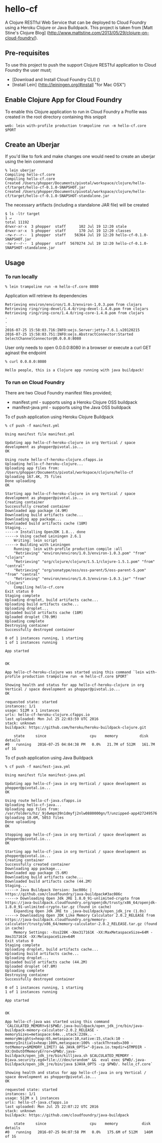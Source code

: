 # hello-cf

A Clojure RESTful Web Service that can be deployed to Cloud Foundry using a Heroku Clojure or Java Buildpack. This project is taken from [Matt Stine's Clojure Blog] (http://www.mattstine.com/2013/05/29/clojure-on-cloud-foundry/).


## Pre-requisites

To use this project to push the support Clojure RESTful application to Cloud Foundry the user must;
* [Download and Install Cloud Foundry CLI] ()
* [Install Lein] (http://leiningen.org/#install "for Mac OSX")

## Enable Clojure App for Cloud Foundry

To enable this Clojure application to run in Cloud Foundry a Profile was created in the root directory containing this snippit
    
    web: lein with-profile production trampoline run -m hello-cf.core $PORT

## Create an Uberjar

If you'd like to fork and make changes one would need to create an uberjar using the lein command
    
    % lein uberjar
    Compiling hello-cf.core
    Compiling hello-cf.core
    Created /Users/phopper/Documents/pivotal/workspace/clojure/hello-cf/target/hello-cf-0.1.0-SNAPSHOT.jar
    Created /Users/phopper/Documents/pivotal/workspace/clojure/hello-cf/target/hello-cf-0.1.0-SNAPSHOT-standalone.jar

The necessary artifacts (including a standalone JAR file) will be created
    
    $ ls -ltr target                                                                                                                        1 ↵
    total 11192
    drwxr-xr-x  3 phopper  staff      102 Jul 19 12:20 stale
    drwxr-xr-x  5 phopper  staff      170 Jul 19 12:20 classes
    -rw-r--r--  1 phopper  staff    56364 Jul 19 12:20 hello-cf-0.1.0-SNAPSHOT.jar
    -rw-r--r--  1 phopper  staff  5670274 Jul 19 12:20 hello-cf-0.1.0-SNAPSHOT-standalone.jar    

## Usage

### To run locally

    % lein trampoline run -m hello-cf.core 8080

Application will retrieve its dependencies

    Retrieving environ/environ/1.0.3/environ-1.0.3.pom from clojars
    Retrieving ring/ring-devel/1.4.0/ring-devel-1.4.0.pom from clojars
    Retrieving ring/ring-core/1.4.0/ring-core-1.4.0.pom from clojars
    .
    .
    .
    2016-07-25 15:58:03.716:INFO:oejs.Server:jetty-7.6.1.v20120215
    2016-07-25 15:58:03.751:INFO:oejs.AbstractConnector:Started SelectChannelConnector@0.0.0.0:8080

User only needs to open 0.0.0.0:8080 in a browser or execute a curl GET aginast the endpoint

    % curl 0.0.0.0:8080

    Hello people, this is a Clojure app running with java buildpack!   

### To run on Cloud Foundry

There are two Cloud Foundry manifest files provided;

* manifest.yml - supports using a Heroku Clojure OSS buildpack
* manifest-java.yml - supports using the Java OSS buildpack

To cf push application using Heroku Clojure Buildpack

    % cf push -f manifest.yml

    Using manifest file manifest.yml

    Updating app hello-cf-heroku-clojure in org Vertical / space development as phopper@pivotal.io...
    OK

    Using route hello-cf-heroku-clojure.cfapps.io
    Uploading hello-cf-heroku-clojure...
    Uploading app files from: /Users/phopper/Documents/pivotal/workspace/clojure/hello-cf
    Uploading 167.4K, 75 files
    Done uploading               
    OK

    Starting app hello-cf-heroku-clojure in org Vertical / space development as phopper@pivotal.io...
    Creating container
    Successfully created container
    Downloaded app package (4.9M)
    Downloading build artifacts cache...
    Downloading app package...
    Downloaded build artifacts cache (18M)
    Staging...
    -----> Installing OpenJDK 1.8... done
    -----> Using cached Leiningen 2.6.1
        Writing: lein script
    -----> Building with Leiningen
        Running: lein with-profile production compile :all
        "Retrieving" "environ/environ/1.0.3/environ-1.0.3.pom" "from" "clojars"
        "Retrieving" "org/clojure/clojure/1.5.1/clojure-1.5.1.pom" "from" "central"
        "Retrieving" "org/sonatype/oss/oss-parent/5/oss-parent-5.pom" "from" "central"
        "Retrieving" "environ/environ/1.0.3/environ-1.0.3.jar" "from" "clojars"
        Compiling hello-cf.core
    Exit status 0
    Staging complete
    Uploading droplet, build artifacts cache...
    Uploading build artifacts cache...
    Uploading droplet...
    Uploaded build artifacts cache (18M)
    Uploaded droplet (70.9M)
    Uploading complete
    Destroying container
    Successfully destroyed container

    0 of 1 instances running, 1 starting
    1 of 1 instances running

    App started


    OK

    App hello-cf-heroku-clojure was started using this command `lein with-profile production trampoline run -m hello-cf.core $PORT`

    Showing health and status for app hello-cf-heroku-clojure in org Vertical / space development as phopper@pivotal.io...
    OK

    requested state: started
    instances: 1/1
    usage: 512M x 1 instances
    urls: hello-cf-heroku-clojure.cfapps.io
    last uploaded: Mon Jul 25 22:03:59 UTC 2016
    stack: unknown
    buildpack: https://github.com/heroku/heroku-buildpack-clojure.git

        state     since                    cpu    memory          disk           details
    #0   running   2016-07-25 04:04:38 PM   0.0%   21.7M of 512M   161.7M of 1G

To cf push application using Java Buildpack

    % cf push -f manifest-java.yml

    Using manifest file manifest-java.yml

    Updating app hello-cf-java in org Vertical / space development as phopper@pivotal.io...
    OK

    Using route hello-cf-java.cfapps.io
    Uploading hello-cf-java...
    Uploading app files from: /var/folders/hz/_9jdwmpn39n1dmyfj2nlw0880000gn/T/unzipped-app427249576
    Uploading 10.6M, 5053 files
    Done uploading               
    OK

    Stopping app hello-cf-java in org Vertical / space development as phopper@pivotal.io...
    OK

    Starting app hello-cf-java in org Vertical / space development as phopper@pivotal.io...
    Creating container
    Successfully created container
    Downloading app package...
    Downloaded app package (5.6M)
    Downloading build artifacts cache...
    Downloaded build artifacts cache (44.2M)
    Staging...
    -----> Java Buildpack Version: 3ac086c | https://github.com/cloudfoundry/java-buildpack#3ac086c
    -----> Downloading Open Jdk JRE 1.8.0_91-unlimited-crypto from https://java-buildpack.cloudfoundry.org/openjdk/trusty/x86_64/openjdk-1.8.0_91-unlimited-crypto.tar.gz (found in cache)
        Expanding Open Jdk JRE to .java-buildpack/open_jdk_jre (1.0s)
    -----> Downloading Open JDK Like Memory Calculator 2.0.2_RELEASE from https://java-buildpack.cloudfoundry.org/memory-calculator/trusty/x86_64/memory-calculator-2.0.2_RELEASE.tar.gz (found in cache)
        Memory Settings: -Xss228K -Xmx317161K -XX:MaxMetaspaceSize=64M -Xms317161K -XX:MetaspaceSize=64M
    Exit status 0
    Staging complete
    Uploading droplet, build artifacts cache...
    Uploading build artifacts cache...
    Uploading droplet...
    Uploaded build artifacts cache (44.2M)
    Uploaded droplet (47.8M)
    Uploading complete
    Destroying container
    Successfully destroyed container

    0 of 1 instances running, 1 starting
    1 of 1 instances running

    App started


    OK

    App hello-cf-java was started using this command `CALCULATED_MEMORY=$($PWD/.java-buildpack/open_jdk_jre/bin/java-buildpack-memory-calculator-2.0.2_RELEASE -memorySizes=metaspace:64m..,stack:228k.. -memoryWeights=heap:65,metaspace:10,native:15,stack:10 -memoryInitials=heap:100%,metaspace:100% -stackThreads=300 -totMemory=$MEMORY_LIMIT) && JAVA_OPTS="-Djava.io.tmpdir=$TMPDIR -XX:OnOutOfMemoryError=$PWD/.java-buildpack/open_jdk_jre/bin/killjava.sh $CALCULATED_MEMORY -Djava.security.egd=file:///dev/urandom" &&  eval exec $PWD/.java-buildpack/open_jdk_jre/bin/java $JAVA_OPTS -cp $PWD/. hello_cf.core`

    Showing health and status for app hello-cf-java in org Vertical / space development as phopper@pivotal.io...
    OK

    requested state: started
    instances: 1/1
    usage: 512M x 1 instances
    urls: hello-cf-java.cfapps.io
    last uploaded: Mon Jul 25 22:07:22 UTC 2016
    stack: unknown
    buildpack: https://github.com/cloudfoundry/java-buildpack

        state     since                    cpu    memory           disk         details
    #0   running   2016-07-25 04:07:58 PM   0.0%   175.6M of 512M   146M of 1G